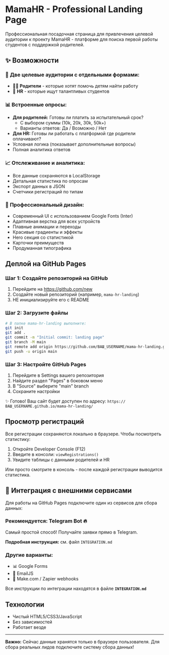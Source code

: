 # MamaHR - Professional Landing Page

Профессиональная посадочная страница для привлечения целевой аудитории к проекту MamaHR - платформе для поиска первой работы студентов с поддержкой родителей.

## ✨ Возможности

### 🎯 **Две целевые аудитории с отдельными формами:**
- 👩‍👦 **Родители** - которые хотят помочь детям найти работу
- 💼 **HR** - которые ищут талантливых студентов

### 📊 **Встроенные опросы:**
- **Для родителей:** Готовы ли платить за испытательный срок?
  - С выбором суммы (10k, 20k, 30k, 50k+)
  - Варианты ответов: Да / Возможно / Нет
- **Для HR:** Готовы ли работать с платформой где родители оплачивают?
- Условная логика (показывает дополнительные вопросы)
- Полная аналитика ответов

### 📈 **Отслеживание и аналитика:**
- Все данные сохраняются в LocalStorage
- Детальная статистика по опросам
- Экспорт данных в JSON
- Счетчики регистраций по типам

### 🎨 **Профессиональный дизайн:**
- Современный UI с использованием Google Fonts (Inter)
- Адаптивная верстка для всех устройств
- Плавные анимации и переходы
- Красивые градиенты и эффекты
- Hero секция со статистикой
- Карточки преимуществ
- Продуманная типографика

## Деплой на GitHub Pages

### Шаг 1: Создайте репозиторий на GitHub
1. Перейдите на https://github.com/new
2. Создайте новый репозиторий (например, `mama-hr-landing`)
3. НЕ инициализируйте его с README

### Шаг 2: Загрузите файлы
```bash
# В папке mama-hr-landing выполните:
git init
git add .
git commit -m "Initial commit: landing page"
git branch -M main
git remote add origin https://github.com/ВАШ_USERNAME/mama-hr-landing.git
git push -u origin main
```

### Шаг 3: Настройте GitHub Pages
1. Перейдите в Settings вашего репозитория
2. Найдите раздел "Pages" в боковом меню
3. В "Source" выберите "main" branch
4. Сохраните настройки

✨ Готово! Ваш сайт будет доступен по адресу:
`https://ВАШ_USERNAME.github.io/mama-hr-landing/`

## Просмотр регистраций

Все регистрации сохраняются локально в браузере. Чтобы посмотреть статистику:

1. Откройте Developer Console (F12)
2. Введите в консоли: `viewRegistrations()`
3. Увидите таблицы с данными родителей и HR

Или просто смотрите в консоль - после каждой регистрации выводится статистика.

## 🔌 Интеграция с внешними сервисами

Для работы на GitHub Pages подключите один из сервисов для сбора данных:

### Рекомендуется: Telegram Bot 🔥
Самый простой способ! Получайте заявки прямо в Telegram.

**Подробная инструкция:** см. файл `INTEGRATION.md`

### Другие варианты:
- 📊 Google Forms
- 📧 EmailJS
- 🔌 Make.com / Zapier webhooks

Все инструкции по интеграции находятся в файле **`INTEGRATION.md`**

## Технологии

- Чистый HTML5/CSS3/JavaScript
- Без зависимостей
- Работает везде

---

**Важно:** Сейчас данные хранятся только в браузере пользователя. Для сбора реальных лидов подключите систему сбора данных!

